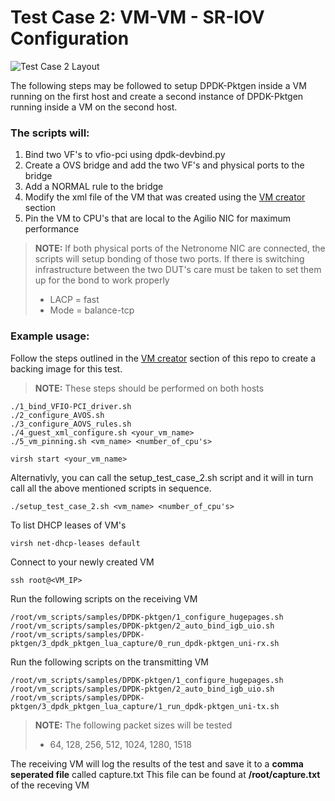 # Test Case 2: VM-VM - SR-IOV Configuration

![Test Case 2 Layout](https://github.com/netronome-support/IVG/blob/master/aovs_2.6B/test_case_2/test_case_2_layout.png?raw=true)

The following steps may be followed to setup DPDK-Pktgen inside a VM running on the first host and create a second instance of DPDK-Pktgen running inside a VM on the second host.

### The scripts will:
1. Bind two VF's to vfio-pci using dpdk-devbind.py
2. Create a OVS bridge and add the two VF's and physical ports to the bridge
4. Add a NORMAL rule to the bridge
5. Modify the xml file of the VM that was created using the [VM creator](https://github.com/netronome-support/IVG/tree/master/aovs_2.6B/vm_creator/ubuntu) section
5. Pin the VM to CPU's that are local to the Agilio NIC for maximum performance

>**NOTE:**
>If both physical ports of the Netronome NIC are connected, the scripts will setup bonding of those two ports.
>If there is switching infrastructure between the two DUT's care must be taken to set them up for the bond to work properly
>- LACP = fast
>- Mode = balance-tcp

### Example usage:
Follow the steps outlined in the [VM creator](https://github.com/netronome-support/IVG/tree/master/aovs_2.6B/vm_creator/ubuntu) section of this repo to create a backing image for this test.
>**NOTE:**
>These steps should be performed on both hosts
```
./1_bind_VFIO-PCI_driver.sh
./2_configure_AVOS.sh
./3_configure_AOVS_rules.sh
./4_guest_xml_configure.sh <your_vm_name>
./5_vm_pinning.sh <vm_name> <number_of_cpu's>

virsh start <your_vm_name>
```
Alternativly, you can call the setup_test_case_2.sh script and it will in turn call all the above mentioned scripts in sequence.
```
./setup_test_case_2.sh <vm_name> <number_of_cpu's>
```

To list DHCP leases of VM's
```
virsh net-dhcp-leases default
```
Connect to your newly created VM
```
ssh root@<VM_IP>
```
Run the following scripts on the receiving VM
```
/root/vm_scripts/samples/DPDK-pktgen/1_configure_hugepages.sh
/root/vm_scripts/samples/DPDK-pktgen/2_auto_bind_igb_uio.sh
/root/vm_scripts/samples/DPDK-pktgen/3_dpdk_pktgen_lua_capture/0_run_dpdk-pktgen_uni-rx.sh
```
Run the following scripts on the transmitting VM
```
/root/vm_scripts/samples/DPDK-pktgen/1_configure_hugepages.sh
/root/vm_scripts/samples/DPDK-pktgen/2_auto_bind_igb_uio.sh
/root/vm_scripts/samples/DPDK-pktgen/3_dpdk_pktgen_lua_capture/1_run_dpdk-pktgen_uni-tx.sh
```
> **NOTE:**
> The following packet sizes will be tested
> - 64, 128, 256, 512, 1024, 1280, 1518

The receiving VM will log the results of the test and save it to a **comma seperated file** called capture.txt
This file can be found at **/root/capture.txt** of the receving VM
